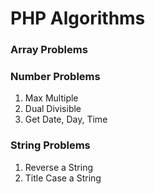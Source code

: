 # PHP Algorithms

### Array Problems

### Number Problems
1. Max Multiple
2. Dual Divisible
3. Get Date, Day, Time

### String Problems
1. Reverse a String
2. Title Case a String